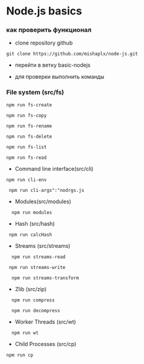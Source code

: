 # Node.js basics
### как проверить функционал
- clone repository github
```
git clone https://github.com/mishaplx/node-js.git
```
- перейти в ветку basic-nodejs


- для проверки выполнить команды
### File system (src/fs)
```
npm run fs-create
```
```
npm run fs-copy
```
```
npm run fs-rename
```
```
npm run fs-delete
```
```
npm run fs-list
```
```
npm run fs-read
```

- Command line interface(src/cli)
```
npm run cli-env
```
```
 npm run cli-args":"nodrgs.js
```

- Modules(src/modules)
```
  npm run modules
```
- Hash (src/hash)
```
 npm run calcHash
```
- Streams (src/streams)
```
  npm run streams-read
```
```
 npm run streams-write
```
```
  npm run streams-transform
```
- Zlib (src/zip)
```
  npm run compress
```
```
  npm run decompress
```
- Worker Threads (src/wt)
```
  npm run wt
```
- Child Processes (src/cp)
```
npm run cp  
```


